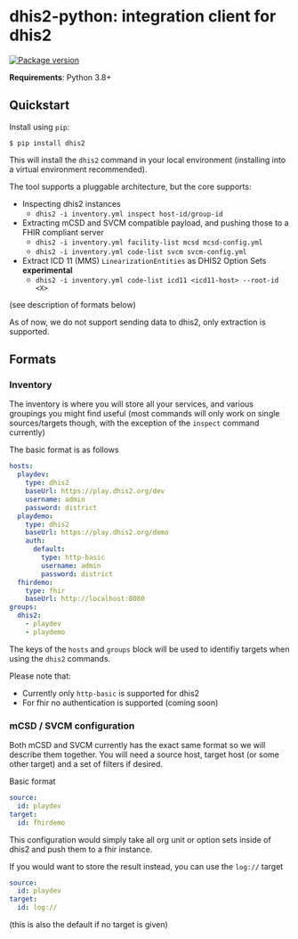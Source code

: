 # dhis2-python: integration client for dhis2

[![Package version](https://badge.fury.io/py/dhis2.svg)](https://pypi.python.org/pypi/dhis2)

**Requirements**: Python 3.8+

## Quickstart

Install using `pip`:

```shell
$ pip install dhis2
```

This will install the `dhis2` command in your local environment (installing into a virtual environment recommended).

The tool supports a pluggable architecture, but the core supports:

* Inspecting dhis2 instances
    * `dhis2 -i inventory.yml inspect host-id/group-id`
* Extracting mCSD and SVCM compatible payload, and pushing those to a FHIR compliant server
    * `dhis2 -i inventory.yml facility-list mcsd mcsd-config.yml`
    * `dhis2 -i inventory.yml code-list svcm svcm-config.yml`
* Extract ICD 11 (MMS) `LinearizationEntities` as DHIS2 Option Sets **experimental**
  * `dhis2 -i inventory.yml code-list icd11 <icd11-host> --root-id <X>`

(see description of formats below)

As of now, we do not support sending data to dhis2, only extraction is supported.

## Formats

### Inventory

The inventory is where you will store all your services, and various groupings you might find useful (most commands will only work on single sources/targets though, with the exception of the `inspect` command currently)

The basic format is as follows

```yaml
hosts:
  playdev:
    type: dhis2
    baseUrl: https://play.dhis2.org/dev
    username: admin
    password: district
  playdemo:
    type: dhis2
    baseUrl: https://play.dhis2.org/demo
    auth:
      default:
        type: http-basic
        username: admin
        password: district
  fhirdemo:
    type: fhir
    baseUrl: http://localhost:8080
groups:
  dhis2:
    - playdev
    - playdemo
```

The keys of the `hosts` and `groups` block will be used to identifiy targets when using the `dhis2` commands.

Please note that:

* Currently only `http-basic` is supported for dhis2
* For fhir no authentication is supported (coming soon)

### mCSD / SVCM configuration

Both mCSD and SVCM currently has the exact same format so we will describe them together. You will need a source host, target host (or some other target) and a set of filters if desired.

Basic format

```yaml
source:
  id: playdev
target:
  id: fhirdemo
```

This configuration would simply take all org unit or option sets inside of dhis2 and push them to a fhir instance.

If you would want to store the result instead, you can use the `log://` target

```yaml
source:
  id: playdev
target:
  id: log://

```

(this is also the default if no target is given)
